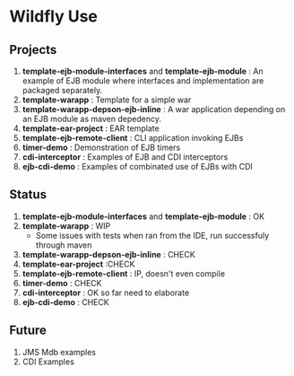 Wildfly Use
===========


Projects
--------

1. **template-ejb-module-interfaces** and **template-ejb-module** : An example of EJB module where interfaces and implementation are packaged separately.
2. **template-warapp** : Template for a simple war
2. **template-warapp-depson-ejb-inline** : A war application depending on an EJB module as maven depedency. 
2. **template-ear-project**  : EAR template
2. **template-ejb-remote-client** : CLI application invoking EJBs
2. **timer-demo** : Demonstration of EJB timers
2. **cdi-interceptor** : Examples of EJB and CDI interceptors
3. **ejb-cdi-demo** :  Examples of combinated use of EJBs with CDI

Status
------
1. **template-ejb-module-interfaces** and **template-ejb-module** : OK
2. **template-warapp** : WIP
    - Some issues with tests when ran from the IDE, run successfuly through maven
2. **template-warapp-depson-ejb-inline** : CHECK
2. **template-ear-project**  :CHECK
2. **template-ejb-remote-client** : IP, doesn't even compile
2. **timer-demo** : CHECK
2. **cdi-interceptor** : OK so far need to elaborate
3. **ejb-cdi-demo** :  CHECK

Future
------

1. JMS Mdb examples
2. CDI Examples

 
     
        